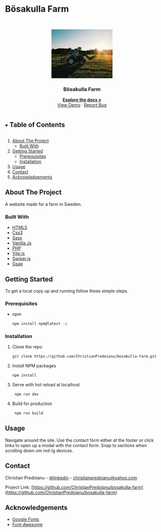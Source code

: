 # Bösakulla Farm

 <!-- PROJECT LOGO -->   
<br />
<p align="center">
  <a href="https://github.com/ChristianPredoianu/bosakulla-farm">
    <img src="/assets/tractor.JPG" alt="Logo" width="200" height="160">
  </a> 

  <h3 align="center">Bösakulla Farm</h3>
     
  <p align="center">
    <a href="https://github.com/ChristianPredoianu/bosakulla-farm"><strong>Explore the docs »</strong></a>
    <br />
    <a href="https://bosakullagard.se/">View Demo</a>
    ·
    <a href="https://github.com/ChristianPredoianu/bosakulla-farm/issues">Report Bug</a>
  </p>
</p>

 

<!-- TABLE OF CONTENTS -->
<details open="open">
  <summary><h2 style="display: inline-block">Table of Contents</h2></summary>
  <ol>
    <li>
      <a href="#about-the-project">About The Project</a>
      <ul>
        <li><a href="#built-with">Built With</a></li>
      </ul>
    </li>
    <li>
      <a href="#getting-started">Getting Started</a>
      <ul>
        <li><a href="#prerequisites">Prerequisites</a></li>
        <li><a href="#installation">Installation</a></li>
      </ul>
    </li>
    <li><a href="#usage">Usage</a></li>
    <li><a href="#contact">Contact</a></li>
    <li><a href="#acknowledgements">Acknowledgements</a></li>
  </ol>
</details>



<!-- ABOUT THE PROJECT -->
## About The Project

A website made for a farm in Sweden. 

### Built With

* [HTML5](https://developer.mozilla.org/en-US/docs/Glossary/HTML5)
* [Css3](https://developer.mozilla.org/en-US/docs/Web/CSS)
* [Sass](https://sass-lang.com/)
* [Vanilla Js](https://developer.mozilla.org/en-US/docs/Web/JavaScript)
* [PHP](https://www.php.net/)
* [Vite.js](https://vitejs.dev/)
* [Swiper.js](https://vitejs.dev/)
* [Gsap](https://greensock.com/gsap/)



<!-- GETTING STARTED -->
## Getting Started

To get a local copy up and running follow these simple steps.

### Prerequisites

* npm
  ```sh
  npm install npm@latest -g
  ```

### Installation

1. Clone the repo
   ```sh
   git clone https://github.com/ChristianPredoianu/bosakulla-farm.git
   ```
2. Install NPM packages
   ```sh
   npm install
   ``` 
3. Serve with hot reload at localhost
   ```sh
    npm run dev
   ``` 
5. Build for production 
   ```sh
    npm run build
   
   ```

   
<!-- USAGE EXAMPLES -->
## Usage

Navigate around the site. Use the contact form either at the footer or click links to open up a modal with the contact form.
Snap to sections when scrolling down om md-lg devices.

<!-- CONTACT -->
## Contact

Christian Predoianu - [@linkedin](https://se.linkedin.com/in/christian-predoianu-369218157) - christianpredoianu@yahoo.com

Project Link: [https://github.com/ChristianPredoianu/bosakulla-farm](https://github.com/ChristianPredoianu/bosakulla-farm)


<!-- ACKNOWLEDGEMENTS --> 
## Acknowledgements
* [Google Fonts](https://fonts.google.com/)
* [Font-Awesome](https://fontawesome.com/)




 

